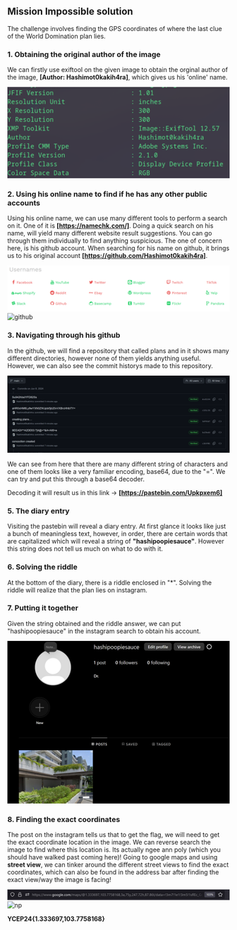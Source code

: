 ## Mission Impossible solution
The challenge involves finding the GPS coordinates of where the last clue of the World Domination plan lies.

### 1. Obtaining the original author of the image
We can firstly use exiftool on the given image to obtain the orginal author of the image, **[Author: Hashimot0kakih4ra]**, which gives us his 'online' name.

![exif](images/exif.png)

### 2. Using his online name to find if he has any other public accounts  
Using his online name, we can use many different tools to perform a search on it. One of it is **[https://namechk.com/]**. Doing a quick search on his name, will yield many different website result suggestions. You can go through them individually to find anything suspicious. The one of concern here, is his github account. When searching for his name on github, it brings us to his original account **[https://github.com/Hashimot0kakih4ra]**.

![name check](images/namecheck.png)
![github](images/github.png)

### 3. Navigating through his github 
In the github, we will find a repository that called plans and in it shows many different directories, however none of them yields anything useful. However, we can also see the commit historys made to this repository. 

![githubHistory](images/githubHistory.png)

We can see from here that there are many different string of characters and one of them looks like a very familiar encoding, base64, due to the "=". We can try and put this through a base64 decoder.

Decoding it will result us in this link -> **[https://pastebin.com/Upkpxem6]**

### 5. The diary entry
Visiting the pastebin will reveal a diary entry. At first glance it looks like just a bunch of meaningless text, however, in order, there are certain words that are capitalized which will reveal a string of **"hashipoopiesauce"**. However this string does not tell us much on what to do with it.

### 6. Solving the riddle
At the bottom of the diary, there is a riddle enclosed in "*". Solving the riddle will realize that the plan lies on instagram. 

### 7. Putting it together
Given the string obtained and the riddle answer, we can put "hashipoopiesauce" in the instagram search to obtain his account. 

![insta](images/insta.png)

### 8. Finding the exact coordinates
The post on the instagram tells us that to get the flag, we will need to get the exact coordinate location in the image. We can reverse search the image to find where this location is. Its actually ngee ann poly (which you should have walked past coming here)! Going to google maps and using **street view**, we can tinker around the different street views to find the exact coordinates, which can also be found in the address bar after finding the exact view/way the image is facing!

![coords](images/npCoords.png)
![np](images/npImage.png)

**YCEP24{1.333697,103.7758168}**